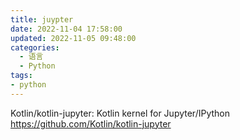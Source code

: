 ```yaml
---
title: juypter
date: 2022-11-04 17:58:00
updated: 2022-11-05 09:48:00
categories:
  - 语言
  - Python
tags:
- python
---
```


Kotlin/kotlin-jupyter: Kotlin kernel for Jupyter/IPython
<https://github.com/Kotlin/kotlin-jupyter>
